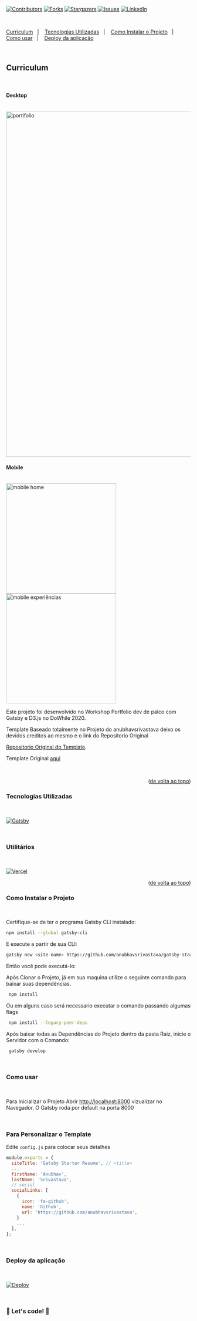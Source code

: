 <a name="readme-top"></a>


[![Contributors][contributors-shield]][contributors-url]
[![Forks][forks-shield]][forks-url]
[![Stargazers][stars-shield]][stars-url]
[![Issues][issues-shield]][issues-url]
[![LinkedIn][linkedin-shield]][linkedin-url]

<br>

  <a href="#Curriculum">Curriculum</a>&nbsp;&nbsp;&nbsp;|&nbsp;&nbsp;&nbsp;
  <a href="#Tecnologias-Utilizadas">Tecnologias Utilizadas</a>&nbsp;&nbsp;&nbsp;|&nbsp;&nbsp;&nbsp;
  <a href="#Como-Instalar-o-Projeto">Como Instalar o Projeto</a>&nbsp;&nbsp;&nbsp;|&nbsp;&nbsp;&nbsp;
  <a href="#Como-usar">Como usar</a>&nbsp;&nbsp;&nbsp;|&nbsp;&nbsp;&nbsp;
  <a href="#Deploy-da-aplicação">Deploy da aplicação</a>


<br>

## <strong>Curriculum</strong>

<br>

#### <strong>Desktop</strong>

<br>

<img width="941" alt="portifolio" src="https://user-images.githubusercontent.com/60220406/102154354-f34e3d80-3e57-11eb-834e-0d5198cdcf59.png">


<br>

#### <strong>Mobile</strong>

<br>

<img width="300" alt="mobile home" src="https://uploaddeimagens.com.br/images/004/522/277/full/portfolio.jpg?1687876035">

<br>

<img width="300" alt="mobile experiências" src="https://uploaddeimagens.com.br/images/004/522/279/original/portfolio2.jpg?1687876076">

<br>

Este projeto foi desenvolvido no Workshop Portfolio dev de palco com Gatsby e D3.js no DoWhile 2020.

Template Baseado totalmente no Projeto do anubhavsrivastava
deixo os devidos creditos ao mesmo e o link do Repositorio Original 

[Repositorio Original do Template](https://github.com/anubhavsrivastava/gatsby-starter-resume).

Template Original [aqui](https://anubhavsrivastava.github.io/gatsby-starter-resume/)


<br/>


<p align="right">(<a href="#readme-top">de volta ao topo</a>)</p>


### <strong>Tecnologias Utilizadas</strong>

<br>

  [![Gatsby][Gatsby]][Gatsby-url]


<br>

### <strong>Utilitários</strong>

<br>

  [![Vercel][Vercel]][Vercel-url]



<p align="right">(<a href="#readme-top">de volta ao topo</a>)</p>


### <strong>Como Instalar o Projeto</strong>
<br>


Certifique-se de ter o programa Gatsby CLI instalado:

```sh
npm install --global gatsby-cli
```

E execute a partir de sua CLI:

```sh
gatsby new <site-name> https://github.com/anubhavsrivastava/gatsby-starter-resume
```

Então você pode executá-lo:



Após Clonar o Projeto, já em sua maquina utilize o seguinte comando para baixar suas dependências.

```sh
 npm install
```
Ou em alguns caso será necessario executar o comando passando algumas flags 

```sh
 npm install --legacy-peer-deps
```

Após baixar todas as Dependências do Projeto dentro da pasta Raiz, inicie o Servidor com o Comando: 

```sh
 gatsby develop
```
<br>

### <strong>Como usar</strong> 
<br>

Para Inicializar o Projeto 
Abrir [http://localhost:8000](http://localhost:8000) vizualizar no Navegador. 
O Gatsby roda por default na porta 8000

<br>

### Para Personalizar o Template 

Edite `config.js` para colocar seus detalhes

```javascript
module.exports = {
  siteTitle: 'Gatsby Starter Resume', // <title>
  ...
  firstName: 'Anubhav',
  lastName: 'Srivastava',
  // social
  socialLinks: [
    {
      icon: 'fa-github',
      name: 'Github',
      url: 'https://github.com/anubhavsrivastava',
    }
    ...
  ],
};

```

<br>

### <strong>Deploy da aplicação</strong> 
<br>

[![Deploy][Deploy]][Deploy-url]

<br>


### 🚀 Let's code! 🚀 ###


<!-- MARKDOWN LINKS & IMAGES -->
<!-- https://www.markdownguide.org/basic-syntax/#reference-style-links -->
[contributors-shield]: https://img.shields.io/github/contributors/HMontarroyos/Curriculum.svg?style=for-the-badge
[contributors-url]: https://github.com/HMontarroyos/Curriculum/graphs/contributors
[forks-shield]: https://img.shields.io/github/forks/HMontarroyos/Curriculum.svg?style=for-the-badge
[forks-url]: https://github.com/HMontarroyos/Curriculum/fork
[stars-shield]: https://img.shields.io/github/stars/HMontarroyos/Curriculum.svg?style=for-the-badge
[stars-url]: https://github.com/HMontarroyos/Curriculum/stargazers
[issues-shield]: https://img.shields.io/github/issues/HMontarroyos/Curriculum.svg?style=for-the-badge
[issues-url]: https://github.com/HMontarroyos/Curriculum/issues
[linkedin-shield]: https://img.shields.io/badge/-LinkedIn-black.svg?style=for-the-badge&logo=linkedin&colorB=555
[linkedin-url]: https://www.linkedin.com/in/hebertmontarroyos-developer/

[Gatsby]: https://img.shields.io/badge/Gatsby-%23663399.svg?style=for-the-badge&logo=gatsby&logoColor=whit
[Gatsby-url]: https://www.gatsbyjs.org/docs/building-with-components/


[Vercel]: https://img.shields.io/badge/Vercel-000000?style=for-the-badge&logo=vercel&logoColor=white
[Vercel-url]: https://vercel.com/
[Deploy]: https://img.shields.io/badge/Vercel-000000?style=for-the-badge&logo=vercel&logoColor=white
[Deploy-url]: https://hebertmontarroyos.com.br/
